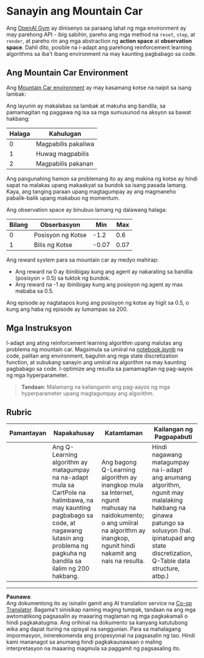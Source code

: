 <!--
CO_OP_TRANSLATOR_METADATA:
{
  "original_hash": "1f2b7441745eb52e25745423b247016b",
  "translation_date": "2025-08-29T14:18:19+00:00",
  "source_file": "8-Reinforcement/2-Gym/assignment.md",
  "language_code": "tl"
}
-->
# Sanayin ang Mountain Car

Ang [OpenAI Gym](http://gym.openai.com) ay dinisenyo sa paraang lahat ng mga environment ay may parehong API - ibig sabihin, pareho ang mga method na `reset`, `step`, at `render`, at pareho rin ang mga abstraction ng **action space** at **observation space**. Dahil dito, posible na i-adapt ang parehong reinforcement learning algorithms sa iba't ibang environment na may kaunting pagbabago sa code.

## Ang Mountain Car Environment

Ang [Mountain Car environment](https://gym.openai.com/envs/MountainCar-v0/) ay may kasamang kotse na naipit sa isang lambak:

Ang layunin ay makalabas sa lambak at makuha ang bandila, sa pamamagitan ng paggawa ng isa sa mga sumusunod na aksyon sa bawat hakbang:

| Halaga | Kahulugan |
|---|---|
| 0 | Magpabilis pakaliwa |
| 1 | Huwag magpabilis |
| 2 | Magpabilis pakanan |

Ang pangunahing hamon sa problemang ito ay ang makina ng kotse ay hindi sapat na malakas upang makaakyat sa bundok sa isang pasada lamang. Kaya, ang tanging paraan upang magtagumpay ay ang magmaneho pabalik-balik upang makabuo ng momentum.

Ang observation space ay binubuo lamang ng dalawang halaga:

| Bilang | Obserbasyon  | Min | Max |
|-------|--------------|-----|-----|
|  0    | Posisyon ng Kotse | -1.2 | 0.6 |
|  1    | Bilis ng Kotse     | -0.07 | 0.07 |

Ang reward system para sa mountain car ay medyo mahirap:

 * Ang reward na 0 ay ibinibigay kung ang agent ay nakarating sa bandila (posisyon = 0.5) sa tuktok ng bundok.
 * Ang reward na -1 ay ibinibigay kung ang posisyon ng agent ay mas mababa sa 0.5.

Ang episode ay nagtatapos kung ang posisyon ng kotse ay higit sa 0.5, o kung ang haba ng episode ay lumampas sa 200.

## Mga Instruksyon

I-adapt ang ating reinforcement learning algorithm upang malutas ang problema ng mountain car. Magsimula sa umiiral na [notebook.ipynb](notebook.ipynb) na code, palitan ang environment, baguhin ang mga state discretization function, at subukang sanayin ang umiiral na algorithm na may kaunting pagbabago sa code. I-optimize ang resulta sa pamamagitan ng pag-aayos ng mga hyperparameter.

> **Tandaan**: Malamang na kailanganin ang pag-aayos ng mga hyperparameter upang magtagumpay ang algorithm.

## Rubric

| Pamantayan | Napakahusay | Katamtaman | Kailangan ng Pagpapabuti |
| ---------- | ----------- | ---------- | ------------------------ |
|            | Ang Q-Learning algorithm ay matagumpay na na-adapt mula sa CartPole na halimbawa, na may kaunting pagbabago sa code, at nagawang lutasin ang problema ng pagkuha ng bandila sa ilalim ng 200 hakbang. | Ang bagong Q-Learning algorithm ay inangkop mula sa Internet, ngunit mahusay na naidokumento; o ang umiiral na algorithm ay inangkop, ngunit hindi nakamit ang nais na resulta. | Hindi nagawang matagumpay na i-adapt ang anumang algorithm, ngunit may malalaking hakbang na ginawa patungo sa solusyon (hal. ipinatupad ang state discretization, Q-Table data structure, atbp.) |

---

**Paunawa**:  
Ang dokumentong ito ay isinalin gamit ang AI translation service na [Co-op Translator](https://github.com/Azure/co-op-translator). Bagama't sinisikap naming maging tumpak, tandaan na ang mga awtomatikong pagsasalin ay maaaring maglaman ng mga pagkakamali o hindi pagkakatugma. Ang orihinal na dokumento sa kanyang katutubong wika ang dapat ituring na opisyal na sanggunian. Para sa mahalagang impormasyon, inirerekomenda ang propesyonal na pagsasalin ng tao. Hindi kami mananagot sa anumang hindi pagkakaunawaan o maling interpretasyon na maaaring magmula sa paggamit ng pagsasaling ito.